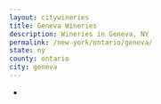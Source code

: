 ```yaml
---
layout: citywineries
title: Geneva Wineries
description: Wineries in Geneva, NY
permalink: /new-york/ontario/geneva/
state: ny
county: ontario
city: geneva
---
```

-
